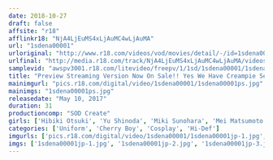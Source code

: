 ```yaml
---
date: 2018-10-27
draft: false
affsite: "r18"
afflinkr18: "NjA4LjEuMS4xLjAuMC4wLjAuMA"
url: "1sdena00001"
urloriginal: "http://www.r18.com/videos/vod/movies/detail/-/id=1sdena00001"
urlfinal: "http://media.r18.com/track/NjA4LjEuMS4xLjAuMC4wLjAuMA/videos/vod/movies/detail/-/id=1sdena00001"
samplevid: "awspv3001.r18.com/litevideo/freepv/1/1sd/1sdena00001/1sdena00001_dmb_w.mp4"
title: "Preview Streaming Version Now On Sale!! Yes We Have Creampie Sex! Yes We Have Orgy Action! Yes We Have Cherry Popping! The New Label 'Entry' Brings You The Best Scenes From Its 3 Video Titles! Freshly Shot Footage 14 Popular Actresses/18 Cum Shots!!"
mainimgurl: "pics.r18.com/digital/video/1sdena00001/1sdena00001ps.jpg"
mainimgs: "1sdena00001ps.jpg"
releasedate: "May 10, 2017"
duration: 31
productioncomp: "SOD Create"
girls: ['Hibiki Otsuki', 'Yu Shinoda', 'Miki Sunohara', 'Mei Matsumoto', 'Mikako Abe', 'Aya Miyazaki', 'Airi Natsume', 'Reona Maruyama', 'Ai Mukai', 'Rena Aoi']
categories: ['Uniform', 'Cherry Boy', 'Cosplay', 'Hi-Def']
imgurls: ['pics.r18.com/digital/video/1sdena00001/1sdena00001jp-1.jpg', 'pics.r18.com/digital/video/1sdena00001/1sdena00001jp-2.jpg', 'pics.r18.com/digital/video/1sdena00001/1sdena00001jp-3.jpg', 'pics.r18.com/digital/video/1sdena00001/1sdena00001jp-4.jpg', 'pics.r18.com/digital/video/1sdena00001/1sdena00001jp-5.jpg', 'pics.r18.com/digital/video/1sdena00001/1sdena00001jp-6.jpg', 'pics.r18.com/digital/video/1sdena00001/1sdena00001jp-7.jpg', 'pics.r18.com/digital/video/1sdena00001/1sdena00001jp-8.jpg', 'pics.r18.com/digital/video/1sdena00001/1sdena00001jp-9.jpg', 'pics.r18.com/digital/video/1sdena00001/1sdena00001jp-10.jpg', 'pics.r18.com/digital/video/1sdena00001/1sdena00001jp-11.jpg', 'pics.r18.com/digital/video/1sdena00001/1sdena00001jp-12.jpg', 'pics.r18.com/digital/video/1sdena00001/1sdena00001jp-13.jpg', 'pics.r18.com/digital/video/1sdena00001/1sdena00001jp-14.jpg', 'pics.r18.com/digital/video/1sdena00001/1sdena00001jp-15.jpg', 'pics.r18.com/digital/video/1sdena00001/1sdena00001jp-16.jpg', 'pics.r18.com/digital/video/1sdena00001/1sdena00001jp-17.jpg', 'pics.r18.com/digital/video/1sdena00001/1sdena00001jp-18.jpg', 'pics.r18.com/digital/video/1sdena00001/1sdena00001jp-19.jpg', 'pics.r18.com/digital/video/1sdena00001/1sdena00001jp-20.jpg']
imgs: ['1sdena00001jp-1.jpg', '1sdena00001jp-2.jpg', '1sdena00001jp-3.jpg', '1sdena00001jp-4.jpg', '1sdena00001jp-5.jpg', '1sdena00001jp-6.jpg', '1sdena00001jp-7.jpg', '1sdena00001jp-8.jpg', '1sdena00001jp-9.jpg', '1sdena00001jp-10.jpg', '1sdena00001jp-11.jpg', '1sdena00001jp-12.jpg', '1sdena00001jp-13.jpg', '1sdena00001jp-14.jpg', '1sdena00001jp-15.jpg', '1sdena00001jp-16.jpg', '1sdena00001jp-17.jpg', '1sdena00001jp-18.jpg', '1sdena00001jp-19.jpg', '1sdena00001jp-20.jpg']
---
```


